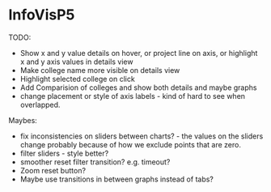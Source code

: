 # InfoVisP5				
TODO:
* Show x and y value details on hover, or project line on axis, or highlight x and y axis values in details view
* Make college name more visible on details view
* Highlight selected college on click
* Add Comparision of colleges and show both details and maybe graphs
* change placement or style of axis labels - kind of hard to see when overlapped.

Maybes:
* fix inconsistencies on sliders between charts? - the values on the sliders change probably because of how we exclude points that are zero.
* filter sliders - style better?
* smoother reset filter transition? e.g. timeout?
* Zoom reset button?
* Maybe use transitions in between graphs instead of tabs?
